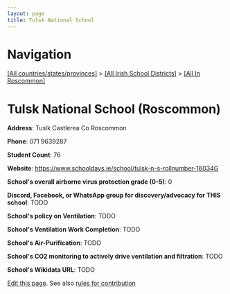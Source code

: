 ```yaml
---
layout: page
title: Tulsk National School
---
```

# Navigation

[[All countries/states/provinces]](../../..) > [[All Irish School Districts]](../..) > [[All In Roscommon]](..)

# Tulsk National School (Roscommon)

**Address**: Tuslk Castlerea Co Roscommon

**Phone**: 071 9639287

**Student Count**: 76

**Website**: <https://www.schooldays.ie/school/tulsk-n-s-rollnumber-16034G>

**School's overall airborne virus protection grade (0-5)**: 0

**Discord, Facebook, or WhatsApp group for discovery/advocacy for THIS school**: TODO

**School's policy on Ventilation**: TODO

**School's Ventilation Work Completion**: TODO

**School's Air-Purification**: TODO

**School's CO2 monitoring to actively drive ventilation and filtration**: TODO

**School's Wikidata URL**: TODO


[Edit this page](https://github.com/ventilate-schools/Ireland/edit/main/./Roscommon/Tulsk_National_School.md). See also [rules for contribution](../../../contribution-rules/)